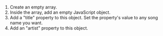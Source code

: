 1. Create an empty array.
2. Inside the array, add an empty JavaScript object.
3. Add a "title" property to this object. Set the property's value to any song name you want.
4. Add an "artist" property to this object.